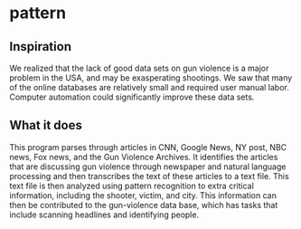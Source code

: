 # pattern
## Inspiration
We realized that the lack of good data sets on gun violence is a major problem in the USA, and may be exasperating shootings. We saw that many of the online databases are relatively small and required user manual labor. Computer automation could significantly improve these data sets. 

## What it does
This program parses through articles in CNN, Google News, NY post, NBC news, Fox news, and the Gun Violence Archives. It identifies the articles that are discussing gun violence through newspaper and natural language processing and then transcribes the text of these articles to a text file. This text file is then analyzed using pattern recognition to extra critical information, including the shooter, victim, and city. This information can then be contributed to the gun-violence data base, which has tasks that include scanning headlines and identifying people.
